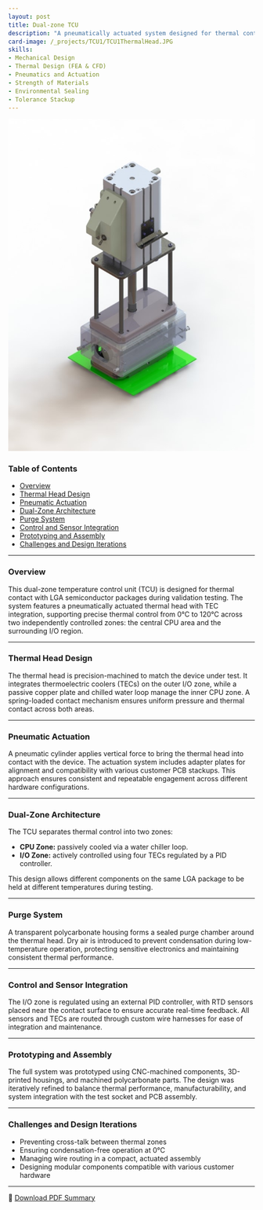 ```yaml
---
layout: post
title: Dual-zone TCU
description: "A pneumatically actuated system designed for thermal contact with LGA packages, featuring a TEC-integrated head for 0°C–120°C operation. Includes a purge chamber to prevent condensation and two thermal zones: a passively cooled CPU zone and an actively controlled I/O zone with PID-regulated TECs and RTD feedback."
card-image: /_projects/TCU1/TCU1ThermalHead.JPG
skills: 
- Mechanical Design
- Thermal Design (FEA & CFD)
- Pneumatics and Actuation
- Strength of Materials
- Environmental Sealing
- Tolerance Stackup
---
```


<img src="/_projects/TCU1/TCU1.JPG" alt="Dual-zone TCU" class="centered-image" />

### Table of Contents
- [Overview](#overview)
- [Thermal Head Design](#thermal-head-design)
- [Pneumatic Actuation](#pneumatic-actuation)
- [Dual-Zone Architecture](#dual-zone-architecture)
- [Purge System](#purge-system)
- [Control and Sensor Integration](#control-and-sensor-integration)
- [Prototyping and Assembly](#prototyping-and-assembly)
- [Challenges and Design Iterations](#challenges-and-design-iterations)

---

### Overview

This dual-zone temperature control unit (TCU) is designed for thermal contact with LGA semiconductor packages during validation testing. The system features a pneumatically actuated thermal head with TEC integration, supporting precise thermal control from 0°C to 120°C across two independently controlled zones: the central CPU area and the surrounding I/O region.

---

### Thermal Head Design

The thermal head is precision-machined to match the device under test. It integrates thermoelectric coolers (TECs) on the outer I/O zone, while a passive copper plate and chilled water loop manage the inner CPU zone. A spring-loaded contact mechanism ensures uniform pressure and thermal contact across both areas.

---

### Pneumatic Actuation

A pneumatic cylinder applies vertical force to bring the thermal head into contact with the device. The actuation system includes adapter plates for alignment and compatibility with various customer PCB stackups. This approach ensures consistent and repeatable engagement across different hardware configurations.

---

### Dual-Zone Architecture

The TCU separates thermal control into two zones:  
- **CPU Zone:** passively cooled via a water chiller loop.  
- **I/O Zone:** actively controlled using four TECs regulated by a PID controller.  

This design allows different components on the same LGA package to be held at different temperatures during testing.

---

### Purge System

A transparent polycarbonate housing forms a sealed purge chamber around the thermal head. Dry air is introduced to prevent condensation during low-temperature operation, protecting sensitive electronics and maintaining consistent thermal performance.

---

### Control and Sensor Integration

The I/O zone is regulated using an external PID controller, with RTD sensors placed near the contact surface to ensure accurate real-time feedback. All sensors and TECs are routed through custom wire harnesses for ease of integration and maintenance.

---

### Prototyping and Assembly

The full system was prototyped using CNC-machined components, 3D-printed housings, and machined polycarbonate parts. The design was iteratively refined to balance thermal performance, manufacturability, and system integration with the test socket and PCB assembly.

---

### Challenges and Design Iterations

- Preventing cross-talk between thermal zones  
- Ensuring condensation-free operation at 0°C  
- Managing wire routing in a compact, actuated assembly  
- Designing modular components compatible with various customer hardware
  
---

📄 [Download PDF Summary](./TCU1-summary.pdf)
